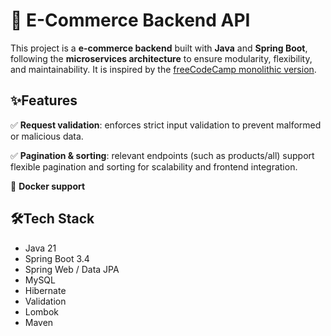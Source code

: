 # 🛒 E-Commerce Backend API

This project is a **e-commerce backend** built with **Java** and **Spring Boot**, following the **microservices architecture** to ensure modularity, flexibility, and maintainability. It is inspired by the [freeCodeCamp monolithic version](https://www.youtube.com/watch?v=oGhc5Z-WJSw).

## ✨Features

✅ **Request validation**: enforces strict input validation to prevent malformed or malicious data.

✅ **Pagination & sorting**: relevant endpoints (such as products/all) support flexible pagination and sorting for scalability and frontend integration.

🐳 **Docker support**

## 🛠️Tech Stack

- Java 21
- Spring Boot 3.4
- Spring Web / Data JPA
- MySQL
- Hibernate
- Validation
- Lombok
- Maven
